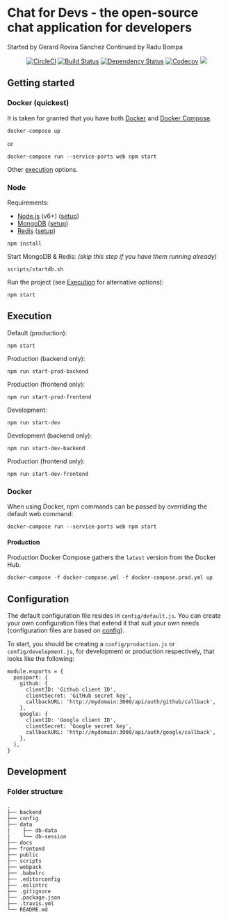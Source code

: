 # Chat for Devs - the open-source chat application for developers
Started by Gerard Rovira Sánchez
Continued by Radu Bompa

<p align="center">
  <a href="https://circleci.com/gh/zurfyx/nyao"><img src="https://circleci.com/gh/zurfyx/nyao.svg?style=shield&circle-token=989c19693484a1e864875e0aa3f826d57cd2a235" alt="CircleCI" /></a>
  <a href="https://travis-ci.com/zurfyx/nyao"><img src="https://travis-ci.com/zurfyx/nyao.svg?token=kXP2msyJWy3GocoENpsq&branch=master" alt="Build Status" /></a>
  <a href="https://dependencyci.com/github/zurfyx/nyao"><img src="https://dependencyci.com/github/zurfyx/nyao/badge" alt="Dependency Status" /></a>
  <a href="https://codecov.io/gh/zurfyx/nyao"><img src="https://codecov.io/gh/zurfyx/nyao/branch/master/graph/badge.svg?token=fqr6VP4POE" alt="Codecov" /></a>
  <a href="https://codeclimate.com/repos/588ce93fc323540054000f72/feed"><img src="https://codeclimate.com/repos/588ce93fc323540054000f72/badges/6af06015c038b1ef6f6c/gpa.svg" /></a>
</p>

## Getting started

### Docker (quickest)

It is taken for granted that you have both [Docker](https://docs.docker.com/engine/installation/) and [Docker Compose](https://docs.docker.com/compose/install/).

```
docker-compose up
```
or

```
docker-compose run --service-ports web npm start
```

Other [execution](#execution) options.

### Node

Requirements:

- [Node.js](https://nodejs.org) (v6+) ([setup](https://nodejs.org/en/download/package-manager/#debian-and-ubuntu-based-linux-distributions))
- [MongoDB](https://www.mongodb.com/) ([setup](https://www.digitalocean.com/community/tutorials/how-to-install-mongodb-on-ubuntu-16-04))
- [Redis](https://redis.io) ([setup](https://www.digitalocean.com/community/tutorials/how-to-install-and-configure-redis-on-ubuntu-16-04))

```
npm install
```

Start MongoDB & Redis: *(skip this step if you have them running already)*

```
scripts/startdb.sh
```

Run the project (see [Execution](#execution) for alternative options):

```
npm start
```

## Execution

Default (production):

`npm start`

Production (backend only):

`npm run start-prod-backend`

Production (frontend only):

`npm run start-prod-frontend`

Development:

`npm run start-dev`

Development (backend only):

`npm run start-dev-backend`

Production (frontend only):

`npm run start-dev-frontend`

### Docker

When using Docker, npm commands can be passed by overriding the default web command:

```
docker-compose run --service-ports web npm start
```

#### Production

Production Docker Compose gathers the `latest` version from the Docker Hub.

```
docker-compose -f docker-compose.yml -f docker-compose.prod.yml up
```

## Configuration

The default configuration file resides in `config/default.js`.
You can create your own configuration files that extend it that suit your own needs
(configuration files are based on [config](https://github.com/lorenwest/node-config)).

To start, you should be creating a `config/production.js` or `config/development.js`, for
development or production respectively, that looks like the following:

```
module.exports = {
  passport: {
    github: {
      clientID: 'Github client ID',
      clientSecret: 'GitHub secret key',
      callbackURL: 'http://mydomain:3000/api/auth/github/callback',
    },
    google: {
      clientID: 'Google client ID',
      clientSecret: 'Google secret key',
      callbackURL: 'http://mydomain:3000/api/auth/google/callback',
    },
  },
}
```

## Development

### Folder structure

```
.
├── backend
├── config
├── data
|    ├── db-data
|    └── db-session
├── docs
├── frontend
├── public
├── scripts
├── webpack
├── .babelrc
├── .editorconfig
├── .eslintrc
├── .gitignore
├── .package.json
├── .travis.yml
└── README.md
```
